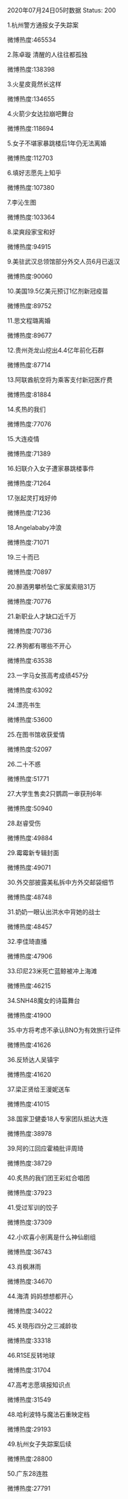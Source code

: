 2020年07月24日05时数据
Status: 200

1.杭州警方通报女子失踪案

微博热度:465534

2.陈卓璇 清醒的人往往都孤独

微博热度:138398

3.火星皮竟然长这样

微博热度:134655

4.火箭少女达拉崩吧舞台

微博热度:118694

5.女子不堪家暴跳楼后1年仍无法离婚

微博热度:112703

6.填好志愿先上知乎

微博热度:107380

7.李沁生图

微博热度:103364

8.梁爽段家宝和好

微博热度:94915

9.美驻武汉总领馆部分外交人员6月已返汉

微博热度:90060

10.美国19.5亿美元预订1亿剂新冠疫苗

微博热度:89752

11.思文程璐离婚

微博热度:89677

12.贵州尧龙山挖出4.4亿年前化石群

微博热度:87714

13.阿联酋航空将为乘客支付新冠医疗费

微博热度:81884

14.炙热的我们

微博热度:77076

15.大连疫情

微博热度:71389

16.妇联介入女子遭家暴跳楼事件

微博热度:71264

17.张起灵打戏好帅

微博热度:71236

18.Angelababy冲浪

微博热度:71071

19.三十而已

微博热度:70897

20.醉酒男攀桥坠亡家属索赔31万

微博热度:70776

21.新职业人才缺口近千万

微博热度:70736

22.养狗都有哪些不开心

微博热度:63538

23.一字马女孩高考成绩457分

微博热度:63092

24.漂亮书生

微博热度:53600

25.在图书馆收获爱情

微博热度:52097

26.二十不惑

微博热度:51771

27.大学生售卖2只鹦鹉一审获刑6年

微博热度:50940

28.赵睿受伤

微博热度:49884

29.霉霉新专辑封面

微博热度:49071

30.外交部披露美私拆中方外交邮袋细节

微博热度:48748

31.奶奶一眼认出洪水中背她的战士

微博热度:48457

32.李佳琦直播

微博热度:47906

33.印尼23米死亡蓝鲸被冲上海滩

微博热度:46215

34.SNH48魔女的诗篇舞台

微博热度:41900

35.中方将考虑不承认BNO为有效旅行证件

微博热度:41626

36.反矫达人吴镇宇

微博热度:41620

37.梁正贤给王漫妮送车

微博热度:41015

38.国家卫健委18人专家团队抵达大连

微博热度:38978

39.阿的江回应霍楠批评周琦

微博热度:38729

40.炙热的我们团王彩虹合唱团

微博热度:37923

41.受过军训的饺子

微博热度:37309

42.小欢喜小别离是什么神仙剧组

微博热度:36743

43.肖枫淋雨

微博热度:34670

44.海清 妈妈想想都开心

微博热度:34022

45.关晓彤四分之三减龄妆

微博热度:33318

46.R1SE反转地球

微博热度:31704

47.高考志愿填报知识点

微博热度:31549

48.哈利波特与魔法石重映定档

微博热度:29193

49.杭州女子失踪案后续

微博热度:28800

50.广东28连胜

微博热度:27791

